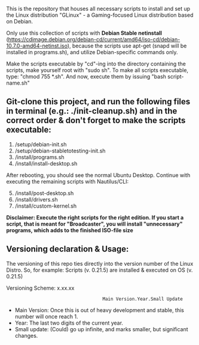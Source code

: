 This is the repository that houses all necessary scripts to install and set up the Linux distribution "GLinux" - a Gaming-focused Linux distribution based on Debian.

Only use this collection of scripts with **Debian Stable netinstall** (https://cdimage.debian.org/debian-cd/current/amd64/iso-cd/debian-10.7.0-amd64-netinst.iso), because the scripts use apt-get (snapd will be installed in programs.sh), and utilize Debian-specific commands only.

Make the scripts executable by "cd"-ing into the directory containing the scripts, make yourself root with "sudo sh". To make all scripts executable, type: "chmod 755 *.sh". And now, execute them by issuing "bash script-name.sh"

## Git-clone this project, and run the following files in terminal (e.g.: ./init-cleanup.sh) and in the correct order & don't forget to make the scripts executable:

1. /setup/debian-init.sh
2. /setup/debian-stabletotesting-init.sh
3. /install/programs.sh
4. /install/install-desktop.sh

After rebooting, you should see the normal Ubuntu Desktop. Continue with executing the remaining scripts with Nautilus/CLI:

5. /install/post-desktop.sh
6. /install/drivers.sh
7. /install/custom-kernel.sh

**Disclaimer: Execute the right scripts for the right edition. If you start a script, that is meant for "Broadcaster", you will install "unnecessary" programs, which adds to the finished ISO-file size**

## Versioning declaration & Usage:

The versioning of this repo ties directly into the version number of the Linux Distro. So, for example: Scripts (v. 0.21.5) are installed & executed on OS (v. 0.21.5)

Versioning Scheme:                                x.xx.xx

                                        Main Version.Year.Small Update

- Main Version: Once this is out of heavy development and stable, this number will once reach 1.
- Year: The last two digits of the current year.
- Small update: (Could) go up infinite, and marks smaller, but significant changes.
